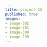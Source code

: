 ```yaml
---
title: project-23
published: true
images:
- image-302
- image-301
- image-300
- image-299
---
```







